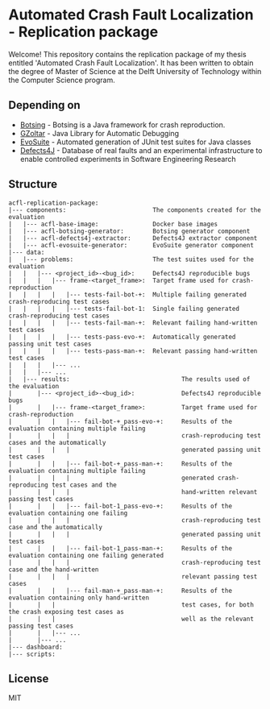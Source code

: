 # Automated Crash Fault Localization - Replication package

Welcome! This repository contains the replication package of my thesis entitled 'Automated Crash Fault Localization'. It has been written to obtain the degree of Master of Science at the Delft University of Technology within the Computer Science program.


## Depending on

- [Botsing](https://github.com/STAMP-Project/botsing) - Botsing is a Java framework for crash reproduction.
- [GZoltar](https://github.com/GZoltar/gzoltar) - Java Library for Automatic Debugging
- [EvoSuite](https://github.com/EvoSuite/evosuite) - Automated generation of JUnit test suites for Java classes
- [Defects4J](https://github.com/rjust/defects4j) - Database of real faults and an experimental infrastructure to enable controlled experiments in Software Engineering Research 


## Structure

```text
acfl-replication-package:
|--- components:                        The components created for the evaluation
|   |--- acfl-base-image:               Docker base images
|   |--- acfl-botsing-generator:        Botsing generator component
|   |--- acfl-defects4j-extractor:      Defects4J extractor component
|   |--- acfl-evosuite-generator:       EvoSuite generator component
|--- data:
|   |--- problems:                      The test suites used for the evaluation     
|   |   |--- <project_id>-<bug_id>:     Defects4J reproducible bugs
|   |   |   |--- frame-<target_frame>:  Target frame used for crash-reproduction
|   |   |   |   |--- tests-fail-bot-+:  Multiple failing generated crash-reproducing test cases
|   |   |   |   |--- tests-fail-bot-1:  Single failing generated crash-reproducing test cases
|   |   |   |   |--- tests-fail-man-+:  Relevant failing hand-written test cases
|   |   |   |   |--- tests-pass-evo-+:  Automatically generated passing unit test cases
|   |   |   |   |--- tests-pass-man-+:  Relevant passing hand-written test cases
|   |   |   |--- ...
|   |   |--- ...
|   |--- results:                               The results used of the evaluation
|       |--- <project_id>-<bug_id>:             Defects4J reproducible bugs
|       |   |--- frame-<target_frame>:          Target frame used for crash-reproduction
|       |   |   |--- fail-bot-+_pass-evo-+:     Results of the evaluation containing multiple failing
|       |   |   |                               crash-reproducing test cases and the automatically
|       |   |   |                               generated passing unit test cases
|       |   |   |--- fail-bot-+_pass-man-+:     Results of the evaluation containing multiple failing
|       |   |   |                               generated crash-reproducing test cases and the
|       |   |   |                               hand-written relevant passing test cases
|       |   |   |--- fail-bot-1_pass-evo-+:     Results of the evaluation containing one failing
|       |   |   |                               crash-reproducing test case and the automatically
|       |   |   |                               generated passing unit test cases
|       |   |   |--- fail-bot-1_pass-man-+:     Results of the evaluation containing one failing generated 
|       |   |   |                               crash-reproducing test case and the hand-written
|       |   |   |                               relevant passing test cases
|       |   |   |--- fail-man-+_pass-man-+:     Results of the evaluation containing only hand-written
|       |   |                                   test cases, for both the crash exposing test cases as
|       |   |                                   well as the relevant passing test cases
|       |   |--- ...
|       |--- ...
|--- dashboard:
|--- scripts:
```

## License

MIT